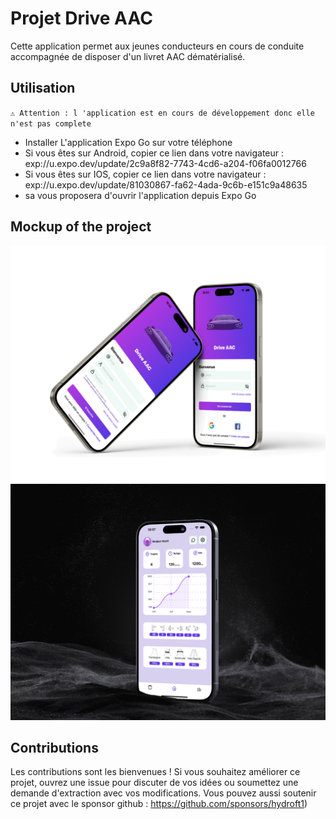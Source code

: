 # Projet Drive AAC
Cette application permet aux jeunes conducteurs en cours de conduite accompagnée de disposer d'un livret AAC dématérialisé.

## Utilisation
`⚠️ Attention : l 'application est en cours de développement donc elle n'est pas complete`

- Installer L'application Expo Go sur votre téléphone
- Si vous êtes sur Android, copier ce lien dans votre navigateur : exp://u.expo.dev/update/2c9a8f82-7743-4cd6-a204-f06fa0012766
- Si vous êtes sur IOS, copier ce lien dans votre navigateur : exp://u.expo.dev/update/81030867-fa62-4ada-9c6b-e151c9a48635
- sa vous proposera d'ouvrir l'application depuis Expo Go

## Mockup of the project 
![mockup1](https://github.com/hydroft1/Drive-App/blob/main/.github/assets/iPhone%20.png)
![mockup2](https://github.com/hydroft1/Drive-App/blob/main/.github/assets/iPhone%2015%20Pro.png)

## Contributions

Les contributions sont les bienvenues ! Si vous souhaitez améliorer ce projet, ouvrez une issue pour discuter de vos idées ou soumettez une demande d'extraction avec vos modifications. Vous pouvez aussi soutenir ce projet avec le sponsor github : https://github.com/sponsors/hydroft1)
